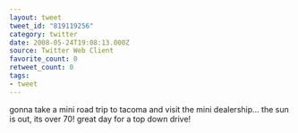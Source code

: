 ```yaml
---
layout: tweet
tweet_id: "819119256"
category: twitter
date: 2008-05-24T19:08:13.000Z
source: Twitter Web Client
favorite_count: 0
retweet_count: 0
tags:
- tweet
---
```


gonna take a mini road trip to tacoma and visit the mini dealership... the sun is out, its over 70! great day for a top down drive!
